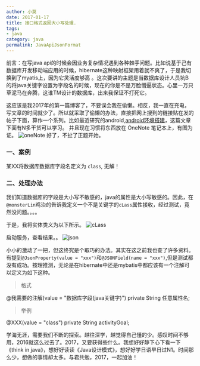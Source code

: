 ```yaml
---
author: 小莫
date: 2017-01-17
title: 接口格式返回大小写处理.
tags:
- java
category: java
permalink: JavaApiJsonFormat
---
```

前言：在写java api的时候会因业务复杂情况遇到各种棘手问题。比如说基于己有数据库开发移动端应用的时候，hibernate这种映射框架用着就不爽了，于是我切换到了myatis上，因为它灵活度够高 。这次要讲的主题是当数据库设计人员坑B的将java关键字设置为字段名的时候，现在的你是不是万脸懵逼状态。心里一万只草泥马在奔腾，这谁TM设计的数据库，出来我保证不打死它。

<!-- more -->
这应该是我2017年的第一篇博客了，不要误会我在偷懒。相反，我一直在充电，写文章的时间就少了。所以就采取了偷懒的办法，直接把网上搜到的链接贴在发的帖子下面，算作一个系列。比如最近研究的android,[android环境搭建](https://xiaomo.info/2016/AndroidEnvironment/)，这篇文章下面有N多干货可以学习。
并且现在习惯将东西放在 OneNote 笔记本上，有图为证。
![oneNote](https://image.xiaomo.info/java/onenote.png)
好了，不扯了正题开始。
### 一、案例
某XX将数据库数据库字段名定义为 `class`, 无解！
### 二、处理办法
我们知道数据库的字段是大小写不敏感的，java的属性是大小写敏感的。因此，在`@monsterLin`鸡治的告诉我定义一个不是关键字的`cLass`属性接收，经过测试，竟然没问题。。。。

于是，我将实体类义为以下所示。
![cLass](https://image.xiaomo.info/java/cLass.png)


启动服务，查看结果。。
![json](https://image.xiaomo.info/java/json.png)

小小的激动了一把，但这终究是个取巧的办法。其实在这之前我也查了许多资料。有提到`@JsonProperty(value = "xxx")`和`@JSONField(name = "xxx")`,但是测试都没有成功。按理推测，无论是在hibernate中还是mybatis中都应该有一个注解可以定义为如下这种。


>格式

@我需要的注解(value = "数据库字段(java关键字)")
private String 任意属性名;

>举例

@XXX(value = "class")
private String activityGoal;


学海无涯，需要我们不断的探索。越往深学，越觉得自己懂的少。感叹时间不够用，2016就这么过去了。2017，又要获得些什么。我想好好静下心下看一下《think in java》，想好好读读《Java设计模式》，想好好学日语早日过N1。时间那么少，想做的事情却太多。与君共勉，2017，一起加油！
